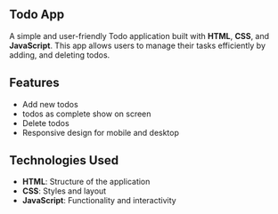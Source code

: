 ## Todo App  

A simple and user-friendly Todo application built with **HTML**, **CSS**, and **JavaScript**. This app allows users to manage their tasks efficiently 
by adding,  and deleting todos.  

## Features  

- Add new todos  
- todos as complete show on screen 
- Delete todos  
- Responsive design for mobile and desktop  

## Technologies Used  

- **HTML**: Structure of the application  
- **CSS**: Styles and layout  
- **JavaScript**: Functionality and interactivity  





